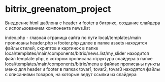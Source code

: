 # bitrix_greenatom_project
Внедрение html шаблона с header и footer в битрикс, создание слайдера с использованием компонента news.list

index.php - главная страница сайта
по пути local/templates/main прописаны header.php и footer.php 
далее в папке assets находятся файлы стилей, скриптов и картинок
в папке local/templates/main/components/bitrix/news.list/my_slider находится файл template.php, в котором прописана структура слайдера 
в папке local/templates/main/components/bitrix/menu в файлах прописаны пункты меню для header и footer 
в папках tovar1, tovar2, tovar3 находятся файлы с описаниями товаров, на которые ведут ссылки из слайдера
